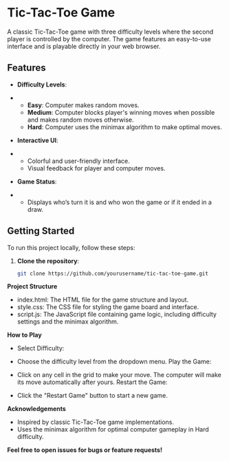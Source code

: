 # Tic-Tac-Toe Game

A classic Tic-Tac-Toe game with three difficulty levels where the second player is controlled by the computer. The game features an easy-to-use interface and is playable directly in your web browser.

## Features

- **Difficulty Levels**:
- 
  - **Easy**: Computer makes random moves.
  - **Medium**: Computer blocks player's winning moves when possible and makes random moves otherwise.
  - **Hard**: Computer uses the minimax algorithm to make optimal moves.

- **Interactive UI**:
- 
  - Colorful and user-friendly interface.
  - Visual feedback for player and computer moves.

- **Game Status**:
- 
  - Displays who’s turn it is and who won the game or if it ended in a draw.

## Getting Started

To run this project locally, follow these steps:

1. **Clone the repository**:
   ```bash
   git clone https://github.com/yourusername/tic-tac-toe-game.git
**Project Structure**
- index.html: The HTML file for the game structure and layout.
- style.css: The CSS file for styling the game board and interface.
- script.js: The JavaScript file containing game logic, including difficulty settings and the minimax algorithm.

**How to Play**

- Select Difficulty:

- Choose the difficulty level from the dropdown menu.
Play the Game:

- Click on any cell in the grid to make your move.
The computer will make its move automatically after yours.
Restart the Game:

- Click the "Restart Game" button to start a new game.

**Acknowledgements**
- Inspired by classic Tic-Tac-Toe game implementations.
- Uses the minimax algorithm for optimal computer gameplay in Hard difficulty.


**Feel free to open issues for bugs or feature requests!**
